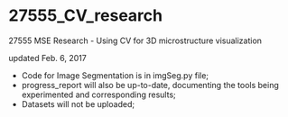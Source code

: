 # 27555_CV_research
27555 MSE Research - Using CV for 3D microstructure visualization 

updated Feb. 6, 2017
- Code for Image Segmentation is in imgSeg.py file; 
- progress_report will also be up-to-date, documenting the tools being experimented and corresponding results; 
- Datasets will not be uploaded; 
